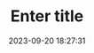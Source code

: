 ---
date: 2023-09-20 18:27:31
title: Enter title
description: 
img: 
header: 
banner: false
category: 
tags: 
---